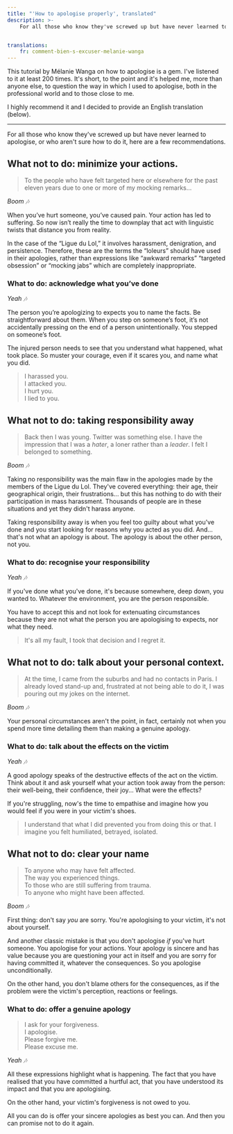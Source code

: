 ```yaml
---
title: "'How to apologise properly', translated"
description: >-
    For all those who know they've screwed up but have never learned to apologise, or who aren't sure how to do it, here are a few recommendations.


translations:
    fr: comment-bien-s-excuser-melanie-wanga
---
```


This tutorial by Mélanie Wanga on how to apologise is a gem. I've listened to it at least 200 times. It's short, to the point and it's helped me, more than anyone else, to question the way in which I used to apologise, both in the professional world and to those close to me.

I highly recommend it and I decided to provide an English translation (below).

---

For all those who know they've screwed up but have never learned to apologise, or who aren't sure how to do it, here are a few recommendations.

## What not to do: minimize your actions.

> To the people who have felt targeted here or elsewhere for the past eleven years due to one or more of my mocking remarks…

<i aria-hidden>Boom 🎶</i>

When you’ve hurt someone, you’ve caused pain. Your action has led to suffering. So now isn’t really the time to downplay that act with linguistic twists that distance you from reality.

In the case of the “Ligue du Lol,” it involves harassment, denigration, and persistence. Therefore, these are the terms the “loleurs” should have used in their apologies, rather than expressions like “awkward remarks” “targeted obsession” or “mocking jabs” which are completely inappropriate.

### What to do: acknowledge what you’ve done

<i aria-hidden>Yeah 🎶</i>

The person you’re apologizing to expects you to name the facts. Be straightforward about them. When you step on someone’s foot, it’s not accidentally pressing on the end of a person unintentionally. You stepped on someone’s foot.

The injured person needs to see that you understand what happened, what took place. So muster your courage, even if it scares you, and name what you did.

> I harassed you.  
> I attacked you.  
> I hurt you.  
> I lied to you.

## What not to do: taking responsibility away

> Back then I was young. Twitter was something else. I have the impression that I was a _hater_, a loner rather than a _leader_. I felt I belonged to something.

<i aria-hidden>Boom 🎶</i>

Taking no responsibility was the main flaw in the apologies made by the members of the Ligue du Lol. They've covered everything: their age, their geographical origin, their frustrations... but this has nothing to do with their participation in mass harassment. Thousands of people are in these situations and yet they didn't harass anyone.

Taking responsibility away is when you feel too guilty about what you've done and you start looking for reasons why you acted as you did. And... that's not what an apology is about. The apology is about the other person, not you.

### What to do: recognise your responsibility

<i aria-hidden>Yeah 🎶</i>

If you've done what you've done, it's because somewhere, deep down, you wanted to. Whatever the environment, you are the person responsible.

You have to accept this and not look for extenuating circumstances because they are not what the person you are apologising to expects, nor what they need.

> It's all my fault, I took that decision and I regret it.

## What not to do: talk about your personal context.

> At the time, I came from the suburbs and had no contacts in Paris. I already loved stand-up and, frustrated at not being able to do it, I was pouring out my jokes on the internet.

<i aria-hidden>Boom 🎶</i>

Your personal circumstances aren't the point, in fact, certainly not when you spend more time detailing them than making a genuine apology.

### What to do: talk about the effects on the victim

<i aria-hidden>Yeah 🎶</i>

A good apology speaks of the destructive effects of the act on the victim. Think about it and ask yourself what your action took away from the person: their well-being, their confidence, their joy... What were the effects?

If you're struggling, now's the time to empathise and imagine how you would feel if you were in your victim's shoes.

> I understand that what I did prevented you from doing this or that. I imagine you felt humiliated, betrayed, isolated.

## What not to do: clear your name

> To anyone who may have felt affected.  
> The way you experienced things.  
> To those who are still suffering from trauma.  
> To anyone who might have been affected.

<i aria-hidden>Boom 🎶</i>

First thing: don't say _you_ are sorry. You're apologising to your victim, it's not about yourself.

And another classic mistake is that you don't apologise _if_ you've hurt someone. You apologise for your actions. Your apology is sincere and has value because you are questioning your act in itself and you are sorry for having committed it, whatever the consequences. So you apologise unconditionally.

On the other hand, you don't blame others for the consequences, as if the problem were the victim's perception, reactions or feelings.

### What to do: offer a genuine apology

> I ask for your forgiveness.  
> I apologise.  
> Please forgive me.  
> Please excuse me.

<i aria-hidden>Yeah 🎶</i>

All these expressions highlight what is happening. The fact that you have realised that you have committed a hurtful act, that you have understood its impact and that you are apologising.

On the other hand, your victim's forgiveness is not owed to you.

All you can do is offer your sincere apologies as best you can. And then you can promise not to do it again.

